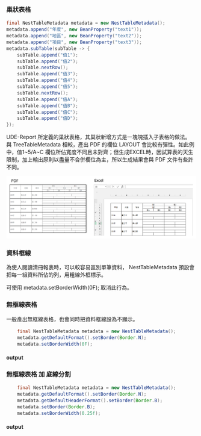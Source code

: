 ### 巢狀表格

``` java
final NestTableMetadata metadata = new NestTableMetadata();
metadata.append("年度", new BeanProperty("text1"));
metadata.append("地區", new BeanProperty("text2"));
metadata.append("項目", new BeanProperty("text3"));
metadata.subTable(subTable -> {
    subTable.append("值1");
    subTable.append("值2");
    subTable.nextRow();
    subTable.append("值3");
    subTable.append("值4");
    subTable.append("值5");
    subTable.nextRow();
    subTable.append("值A");
    subTable.append("值B");
    subTable.append("值C");
    subTable.append("值D");
});
```

UDE-Report 所定義的巢狀表格，其巢狀新增方式是一塊塊插入子表格的做法。
與 TreeTableMetadata 相較，產出 PDF 的欄位 LAYOUT 會比較有彈性。如此例中，值1~5/A~C 欄位所佔寬度不同且未對齊；但生成EXCEL時，因試算表的天生限制，加上輸出原則以盡量不合併欄位為主，所以生成結果會與 PDF 文件有些許不同。


![](/assets/ch06/nestTable-basic.png)


### 資料框線

為使人閱讀清冊報表時，可以較容易區別單筆資料，
NestTableMetadata 預設會把每一組資料所佔的列，用粗線外框標示。

可使用 metadata.setBorderWidth(0F); 取消此行為。

### 無框線表格

一般產出無框線表格，也會同時把資料框線設為不顯示。


``` java
    final NestTableMetadata metadata = new NestTableMetadata();
    metadata.getDefaultFormat().setBorder(Border.N);
    metadata.setBorderWidth(0F);
```

#### output


### 無框線表格 加 底線分割


``` java
    final NestTableMetadata metadata = new NestTableMetadata();
    metadata.getDefaultFormat().setBorder(Border.N);
    metadata.getDefaultHeaderFormat().setBorder(Border.B);
    metadata.setBorder(Border.B);
    metadata.setBorderWidth(0.25f);
```


#### output











